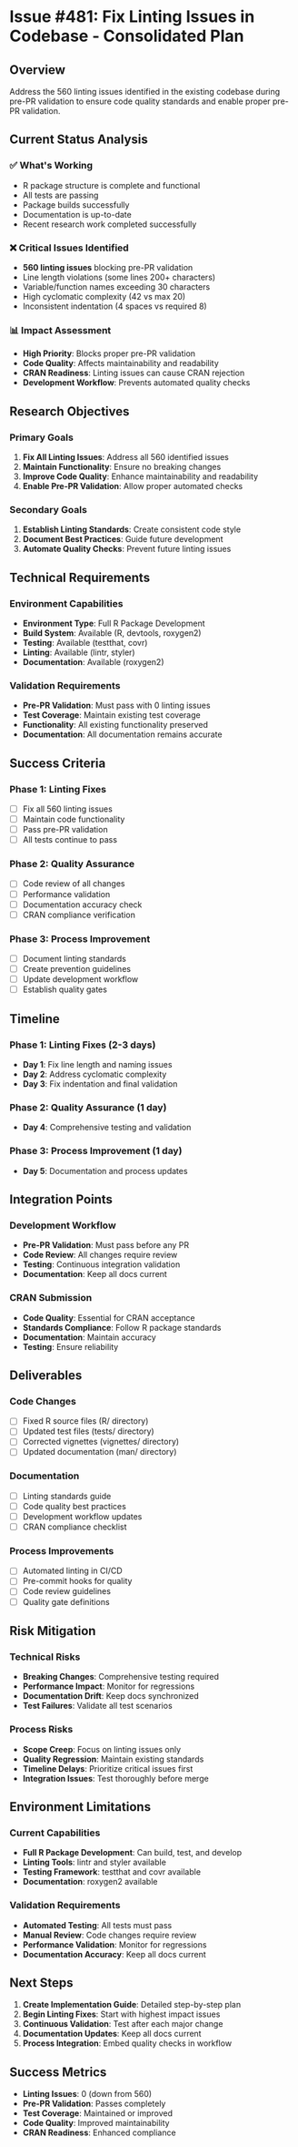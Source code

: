 # Issue #481: Fix Linting Issues in Codebase - Consolidated Plan

## Overview
Address the 560 linting issues identified in the existing codebase during pre-PR validation to ensure code quality standards and enable proper pre-PR validation.

## Current Status Analysis

### ✅ **What's Working**
- R package structure is complete and functional
- All tests are passing
- Package builds successfully
- Documentation is up-to-date
- Recent research work completed successfully

### ❌ **Critical Issues Identified**
- **560 linting issues** blocking pre-PR validation
- Line length violations (some lines 200+ characters)
- Variable/function names exceeding 30 characters
- High cyclomatic complexity (42 vs max 20)
- Inconsistent indentation (4 spaces vs required 8)

### 📊 **Impact Assessment**
- **High Priority**: Blocks proper pre-PR validation
- **Code Quality**: Affects maintainability and readability
- **CRAN Readiness**: Linting issues can cause CRAN rejection
- **Development Workflow**: Prevents automated quality checks

## Research Objectives

### Primary Goals
1. **Fix All Linting Issues**: Address all 560 identified issues
2. **Maintain Functionality**: Ensure no breaking changes
3. **Improve Code Quality**: Enhance maintainability and readability
4. **Enable Pre-PR Validation**: Allow proper automated checks

### Secondary Goals
1. **Establish Linting Standards**: Create consistent code style
2. **Document Best Practices**: Guide future development
3. **Automate Quality Checks**: Prevent future linting issues

## Technical Requirements

### Environment Capabilities
- **Environment Type**: Full R Package Development
- **Build System**: Available (R, devtools, roxygen2)
- **Testing**: Available (testthat, covr)
- **Linting**: Available (lintr, styler)
- **Documentation**: Available (roxygen2)

### Validation Requirements
- **Pre-PR Validation**: Must pass with 0 linting issues
- **Test Coverage**: Maintain existing test coverage
- **Functionality**: All existing functionality preserved
- **Documentation**: All documentation remains accurate

## Success Criteria

### Phase 1: Linting Fixes
- [ ] Fix all 560 linting issues
- [ ] Maintain code functionality
- [ ] Pass pre-PR validation
- [ ] All tests continue to pass

### Phase 2: Quality Assurance
- [ ] Code review of all changes
- [ ] Performance validation
- [ ] Documentation accuracy check
- [ ] CRAN compliance verification

### Phase 3: Process Improvement
- [ ] Document linting standards
- [ ] Create prevention guidelines
- [ ] Update development workflow
- [ ] Establish quality gates

## Timeline

### Phase 1: Linting Fixes (2-3 days)
- **Day 1**: Fix line length and naming issues
- **Day 2**: Address cyclomatic complexity
- **Day 3**: Fix indentation and final validation

### Phase 2: Quality Assurance (1 day)
- **Day 4**: Comprehensive testing and validation

### Phase 3: Process Improvement (1 day)
- **Day 5**: Documentation and process updates

## Integration Points

### Development Workflow
- **Pre-PR Validation**: Must pass before any PR
- **Code Review**: All changes require review
- **Testing**: Continuous integration validation
- **Documentation**: Keep all docs current

### CRAN Submission
- **Code Quality**: Essential for CRAN acceptance
- **Standards Compliance**: Follow R package standards
- **Documentation**: Maintain accuracy
- **Testing**: Ensure reliability

## Deliverables

### Code Changes
- [ ] Fixed R source files (R/ directory)
- [ ] Updated test files (tests/ directory)
- [ ] Corrected vignettes (vignettes/ directory)
- [ ] Updated documentation (man/ directory)

### Documentation
- [ ] Linting standards guide
- [ ] Code quality best practices
- [ ] Development workflow updates
- [ ] CRAN compliance checklist

### Process Improvements
- [ ] Automated linting in CI/CD
- [ ] Pre-commit hooks for quality
- [ ] Code review guidelines
- [ ] Quality gate definitions

## Risk Mitigation

### Technical Risks
- **Breaking Changes**: Comprehensive testing required
- **Performance Impact**: Monitor for regressions
- **Documentation Drift**: Keep docs synchronized
- **Test Failures**: Validate all test scenarios

### Process Risks
- **Scope Creep**: Focus on linting issues only
- **Quality Regression**: Maintain existing standards
- **Timeline Delays**: Prioritize critical issues first
- **Integration Issues**: Test thoroughly before merge

## Environment Limitations

### Current Capabilities
- **Full R Package Development**: Can build, test, and develop
- **Linting Tools**: lintr and styler available
- **Testing Framework**: testthat and covr available
- **Documentation**: roxygen2 available

### Validation Requirements
- **Automated Testing**: All tests must pass
- **Manual Review**: Code changes require review
- **Performance Validation**: Monitor for regressions
- **Documentation Accuracy**: Keep all docs current

## Next Steps

1. **Create Implementation Guide**: Detailed step-by-step plan
2. **Begin Linting Fixes**: Start with highest impact issues
3. **Continuous Validation**: Test after each major change
4. **Documentation Updates**: Keep all docs current
5. **Process Integration**: Embed quality checks in workflow

## Success Metrics

- **Linting Issues**: 0 (down from 560)
- **Pre-PR Validation**: Passes completely
- **Test Coverage**: Maintained or improved
- **Code Quality**: Improved maintainability
- **CRAN Readiness**: Enhanced compliance


